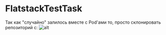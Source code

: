 # FlatstackTestTask
Так как "случайно" залилось вместе с Pod'ами то, просто склонировать репозиторий c:
![alt](https://i.imgur.com/9tnqZOA.jpg)
